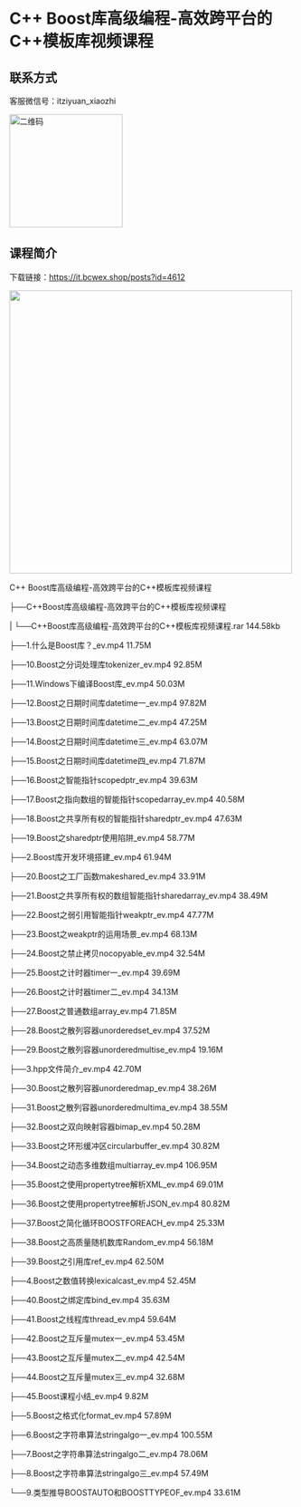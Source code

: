 # C++ Boost库高级编程-高效跨平台的C++模板库视频课程

## 联系方式

客服微信号：itziyuan_xiaozhi

<img src="https://ziyuanyun.oss-cn-guangzhou.aliyuncs.com/common/20240614073449/666b82192834a.jpg" width="200" height="200" alt="二维码">

## 课程简介

下载链接：https://it.bcwex.shop/posts?id=4612

<img src="https://ziyuanyun.oss-cn-guangzhou.aliyuncs.com/yun/20241129105947/67492e23aaab0.jpg" width="500" alt="">

  

 C++ Boost库高级编程-高效跨平台的C++模板库视频课程

 ├──C++Boost库高级编程-高效跨平台的C++模板库视频课程

 | └──C++Boost库高级编程-高效跨平台的C++模板库视频课程.rar 144.58kb

 ├──1.什么是Boost库？_ev.mp4 11.75M

 ├──10.Boost之分词处理库tokenizer_ev.mp4 92.85M

 ├──11.Windows下编译Boost库_ev.mp4 50.03M

 ├──12.Boost之日期时间库datetime一_ev.mp4 97.82M

 ├──13.Boost之日期时间库datetime二_ev.mp4 47.25M

 ├──14.Boost之日期时间库datetime三_ev.mp4 63.07M

 ├──15.Boost之日期时间库datetime四_ev.mp4 71.87M

 ├──16.Boost之智能指针scopedptr_ev.mp4 39.63M

 ├──17.Boost之指向数组的智能指针scopedarray_ev.mp4 40.58M

 ├──18.Boost之共享所有权的智能指针sharedptr_ev.mp4 47.63M

 ├──19.Boost之sharedptr使用陷阱_ev.mp4 58.77M

 ├──2.Boost库开发环境搭建_ev.mp4 61.94M

 ├──20.Boost之工厂函数makeshared_ev.mp4 33.91M

 ├──21.Boost之共享所有权的数组智能指针sharedarray_ev.mp4 38.49M

 ├──22.Boost之弱引用智能指针weakptr_ev.mp4 47.77M

 ├──23.Boost之weakptr的运用场景_ev.mp4 68.13M

 ├──24.Boost之禁止拷贝nocopyable_ev.mp4 32.54M

 ├──25.Boost之计时器timer一_ev.mp4 39.69M

 ├──26.Boost之计时器timer二_ev.mp4 34.13M

 ├──27.Boost之普通数组array_ev.mp4 71.85M

 ├──28.Boost之散列容器unorderedset_ev.mp4 37.52M

 ├──29.Boost之散列容器unorderedmultise_ev.mp4 19.16M

 ├──3.hpp文件简介_ev.mp4 42.70M

 ├──30.Boost之散列容器unorderedmap_ev.mp4 38.26M

 ├──31.Boost之散列容器unorderedmultima_ev.mp4 38.55M

 ├──32.Boost之双向映射容器bimap_ev.mp4 50.28M

 ├──33.Boost之环形缓冲区circularbuffer_ev.mp4 30.82M

 ├──34.Boost之动态多维数组multiarray_ev.mp4 106.95M

 ├──35.Boost之使用propertytree解析XML_ev.mp4 69.01M

 ├──36.Boost之使用propertytree解析JSON_ev.mp4 80.82M

 ├──37.Boost之简化循环BOOSTFOREACH_ev.mp4 25.33M

 ├──38.Boost之高质量随机数库Random_ev.mp4 56.18M

 ├──39.Boost之引用库ref_ev.mp4 62.50M

 ├──4.Boost之数值转换lexicalcast_ev.mp4 52.45M

 ├──40.Boost之绑定库bind_ev.mp4 35.63M

 ├──41.Boost之线程库thread_ev.mp4 59.64M

 ├──42.Boost之互斥量mutex一_ev.mp4 53.45M

 ├──43.Boost之互斥量mutex二_ev.mp4 42.54M

 ├──44.Boost之互斥量mutex三_ev.mp4 32.68M

 ├──45.Boost课程小结_ev.mp4 9.82M

 ├──5.Boost之格式化format_ev.mp4 57.89M

 ├──6.Boost之字符串算法stringalgo一_ev.mp4 100.55M

 ├──7.Boost之字符串算法stringalgo二_ev.mp4 78.06M

 ├──8.Boost之字符串算法stringalgo三_ev.mp4 57.49M

 └──9.类型推导BOOSTAUTO和BOOSTTYPEOF_ev.mp4 33.61M

  